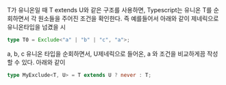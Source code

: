 T가 유니온일 때 T extends U와 같은 구조를 사용하면, Typescript는 유니온 T를 순회하면서 각 원소들을 주어진 조건을 확인한다.
즉 예를들어서 아래와 같이 제네릭으로 유니온타입을 넘겼을 시

```typescript
type T0 = Exclude<"a" | "b" | "c", "a">;
```

a, b, c 유니온 타입을 순회하면서, U제네릭으로 들어온, a 와 조건을 비교하게끔 작성할 수 있다. 아래와 같이

```typescript
type MyExclude<T, U> = T extends U ? never : T;
```
